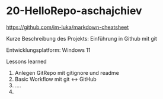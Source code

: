 # 20-HelloRepo-aschajchiev


https://github.com/im-luka/markdown-cheatsheet


Kurze Beschreibung des Projekts: Einführung in Github mit git


Entwicklungsplatform: Windows 11

Lessons learned
  1. Anlegen GitRepo mit gitignore und readme
  2. Basic Workflow mit git <-> GitHub
  3. ....
  4. 
